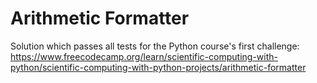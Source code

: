 # Arithmetic Formatter

Solution which passes all tests for the Python course's first challenge: https://www.freecodecamp.org/learn/scientific-computing-with-python/scientific-computing-with-python-projects/arithmetic-formatter
